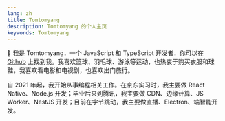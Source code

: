 ```yaml
---
lang: zh
title: Tomtomyang
description: Tomtomyang 的个人主页
keywords: Tomtomyang
---
```


👋 我是 Tomtomyang，一个 JavaScript 和 TypeScript 开发者，你可以在 [Github](https://github.com/tomtomyang) 上找到我。我喜欢篮球、羽毛球、游泳等运动，也热衷于购买衣服和球鞋，我喜欢看电影和电视剧，也喜欢出门旅行。

自 2021 年起，我开始从事编程相关工作。在京东实习时，我主要做 React Native、Node.js 开发；毕业后来到腾讯，我主要做 CDN、边缘计算、JS Worker、NestJS 开发；目前在字节跳动，我主要做直播、Electron、端智能开发。
